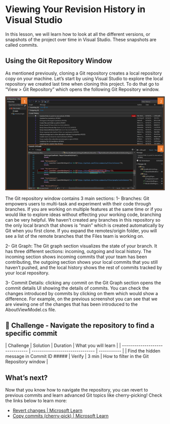 ﻿# Viewing Your Revision History in Visual Studio
In this lesson, we will learn how to look at all the different versions, or snapshots of the project over time in Visual Studio. These snapshots are called commits.

## Using the Git Repository Window
As mentioned previously, cloning a Git repository creates a local repository copy on your machine. Let’s start by using Visual Studio to explore the local repository we created last time when cloning this project. To do that go to “View > Git Repository” which opens the following Git Repository window. 
 
![Annotated Git Repository Window](images/Git-Repository-Window.png)

The Git repository window contains 3 main sections:
1- Branches: Git empowers users to multi-task and experiment with their code through branches. If you are working on multiple features at the same time or if you would like to explore ideas without effecting your working code, branching can be very helpful. We haven’t created any branches in this repository so the only local branch that shows is “main” which is created automatically by Git when you first clone. If you expand the remotes/origin folder, you will see a list of the remote branches that the Files team is working on. 

2- Git Graph: The Git graph section visualizes the state of your branch. It has three different sections: incoming, outgoing and local history. The incoming section shows incoming commits that your team has been contributing, the outgoing section shows your local commits that you still haven’t pushed, and the local history shows the rest of commits tracked by your local repository.

3- Commit Details: clicking any commit on the Git Graph section opens the commit details UI showing the details of commits. You can check the changes introduced by commits by clicking on them which would show a difference. For example, on the previous screenshot you can see that we are viewing one of the changes that has been introduced to the AboutViewModel.cs file. 

## 🚨 Challenge - Navigate the repository to find a specific commit

| Challenge  | Solution   | Duration   | What you will learn |
| ------------------------------- | ------------------------------- | ----------- |
| Find the hidden message in Commit ID ##### | Verify | 3 min |  How to filter in the Git Repository window | 

## What’s next?
Now that you know how to navigate the repository, you can revert to previous commits and learn advanced Git topics like cherry-picking! Check the links below to learn more:
*	[Revert changes | Microsoft Learn](https://learn.microsoft.com/en-us/visualstudio/version-control/git-manage-repository?view=vs-2022#revert-changes)
*	[Copy commits (cherry-pick) | Microsoft Learn](https://learn.microsoft.com/en-us/visualstudio/version-control/git-manage-repository?view=vs-2022#copy-commits-cherry-pick)
